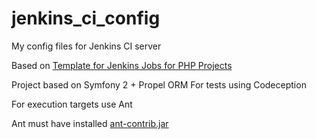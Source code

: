 jenkins_ci_config
=================

My config files for Jenkins CI server

Based on [Template for Jenkins Jobs for PHP Projects](http://jenkins-php.org/)

Project based on Symfony 2 + Propel ORM
For tests using Codeception

For execution targets use Ant

Ant must have installed [ant-contrib.jar](http://sourceforge.net/projects/ant-contrib/files/ant-contrib/)
